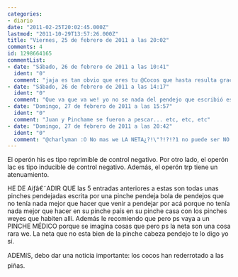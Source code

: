 ```yaml
---
categories:
- diario
date: "2011-02-25T20:02:45.000Z"
lastmod: "2011-10-29T13:57:26.000Z"
title: "Viernes, 25 de febrero de 2011 a las 20:02"
comments: 4
id: 1298664165
commentList:
- date: "Sábado, 26 de febrero de 2011 a las 10:41"
  ident: "0"
  comment: "jaja es tan obvio que eres tu @Cocos que hasta resulta gracioso xD"
- date: "Sábado, 26 de febrero de 2011 a las 14:17"
  ident: "0"
  comment: "Que va que va we! yo no se nada del pendejo que escribió esta cosa! además, al muy pendejo se le olvido decir que el operon lac tambien tiene un c0ntrol reprimible positivo si es que la neta que los pinches quimicos ya no saben ni lo que estudian we"
- date: "Domingo, 27 de febrero de 2011 a las 15:57"
  ident: "0"
  comment: "Juan y Pinchame se fueron a pescar... etc, etc, etc"
- date: "Domingo, 27 de febrero de 2011 a las 20:42"
  ident: "0"
  comment: "@charlyman :O No mas we LA NETA¿?!\"?!?!?1 no puede ser NO PUEDE SER!!!!"
---
```


El operón his es tipo reprimible de control negativo. Por otro lado, el operón lac es tipo inducible de control negativo. Además, el operón trp tiene un atenuamiento.   
  
HE DE Aíƒâ€˜ADIR QUE las 5 entradas anteriores a estas son todas unas pinches pendejadas escrita por una pinche pendeja bola de pendejos que no tenía nada mejor que hacer que venir a pendejar por acá porque no tenía nada mejor que hacer en su pinche país en su pinche casa con los pinches weyes que habiten allí. Además le recomiendo que pero ps vaya a un PINCHE MÉDICO porque se imagina cosas que pero ps la neta son una cosa rara we. La neta que no esta bien de la pinche cabeza pendejo te lo digo yo sí.  
  
ADEMíS, debo dar una noticia importante: los cocos han rederrotado a las piñas.